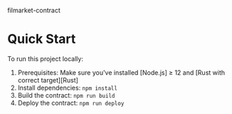filmarket-contract

Quick Start
===========

To run this project locally:

1. Prerequisites: Make sure you've installed [Node.js] ≥ 12 and [Rust with correct target][Rust]
2. Install dependencies: `npm install`
3. Build the contract: `npm run build`
4. Deploy the contract: `npm run deploy`
